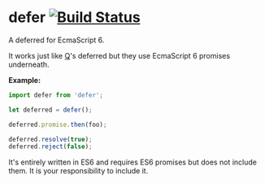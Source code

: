 # defer [![Build Status](https://travis-ci.org/mvader/defer.svg)](https://travis-ci.org/mvader/defer)
A deferred for EcmaScript 6.

It works just like [Q](https://github.com/kriskowal/q)'s deferred but they use EcmaScript 6 promises underneath.

**Example:**
```javascript
import defer from 'defer';

let deferred = defer();

deferred.promise.then(foo);

deferred.resolve(true);
deferred.reject(false);
```

It's entirely written in ES6 and requires ES6 promises but does not include them. It is your responsibility to include it.
